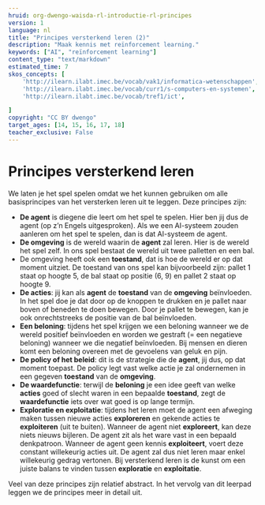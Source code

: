 ```yaml
---
hruid: org-dwengo-waisda-rl-introductie-rl-principes
version: 1
language: nl
title: "Principes versterkend leren (2)"
description: "Maak kennis met reïnforcement learning."
keywords: ["AI", "reïnforcement learning"]
content_type: "text/markdown"
estimated_time: 7
skos_concepts: [
    'http://ilearn.ilabt.imec.be/vocab/vak1/informatica-wetenschappen', 
    'http://ilearn.ilabt.imec.be/vocab/curr1/s-computers-en-systemen',
    'http://ilearn.ilabt.imec.be/vocab/tref1/ict',

]
copyright: "CC BY dwengo"
target_ages: [14, 15, 16, 17, 18]
teacher_exclusive: False
---
```


# Principes versterkend leren

We laten je het spel spelen omdat we het kunnen gebruiken om alle basisprincipes van het versterken leren uit te leggen. Deze principes zijn:

- **De agent** is diegene die leert om het spel te spelen. Hier ben jij dus de agent (op z’n Engels uitgesproken). Als we een AI-systeem zouden aanleren om het spel te spelen, dan is dat AI-systeem de agent.
- **De omgeving** is de wereld waarin de **agent** zal leren. Hier is de wereld het spel zelf. In ons spel bestaat de wereld uit twee palletten en een bal.
- De omgeving heeft ook een **toestand**, dat is hoe de wereld er op dat moment uitziet. De toestand van ons spel kan bijvoorbeeld zijn: pallet 1 staat op hoogte 5, de bal staat op positie (6, 9) en pallet 2 staat op hoogte 9.
- **De acties**: jij kan als **agent** de **toestand** van de **omgeving** beïnvloeden. In het spel doe je dat door op de knoppen te drukken en je pallet naar boven of beneden te doen bewegen. Door je pallet te bewegen, kan je ook onrechtstreeks de positie van de bal beïnvloeden.
- **Een beloning**: tijdens het spel krijgen we een beloning wanneer we de wereld positief beïnvloeden en worden we gestraft (= een negatieve beloning) wanneer we die negatief beïnvloeden. Bij mensen en dieren komt een beloning overeen met de gevoelens van geluk en pijn. 
- **De policy of het beleid**: dit is de strategie die de **agent**, jij dus, op dat moment toepast. De policy legt vast welke actie je zal ondernemen in een gegeven **toestand** van de **omgeving**.
- **De waardefunctie**: terwijl de **beloning** je een idee geeft van welke **acties** goed of slecht waren in een bepaalde **toestand**, zegt de **waardefunctie** iets over wat goed is op lange termijn. 
- **Exploratie en exploitatie**: tijdens het leren moet de agent een afweging maken tussen nieuwe acties **exploreren** en gekende acties te **exploiteren** (uit te buiten). Wanneer de agent niet **exploreert**, kan deze niets nieuws bijleren. De agent zit als het ware vast in een bepaald denkpatroon. Wanneer de agent geen kennis **exploiteert**, voert deze constant willekeurig acties uit. De agent zal dus niet leren maar enkel willekeurig gedrag vertonen. Bij versterkend leren is de kunst om een juiste balans te vinden tussen **exploratie** en **exploitatie**.

Veel van deze principes zijn relatief abstract. In het vervolg van dit leerpad leggen we de principes meer in detail uit.